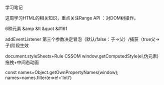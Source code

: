 <!--
 * @Author: Eric YangXinde
 * @Date: 2020-09-25 20:00:09
 * @LastModifiedBy: Eric YangXinde
 * @LastEditTime: 2021-01-03 23:47:14
 * @Description: 
-->
学习笔记

这周学习HTML的相关知识，重点关注Range API ：对DOM树操作。





6种元素
&amp  &lt  &quot  &#161


addEventListener 第三个参数决定冒泡（默认/false：子->父）/捕获（true父->子)阶段生效

document.styleSheets+Rule CSSOM
window.getComputedStyle(el,伪元素)拖拽+中间态动画


const names=Object.getOwnPropertyNames(window);
names=names.filter(e=>e!='Intl')